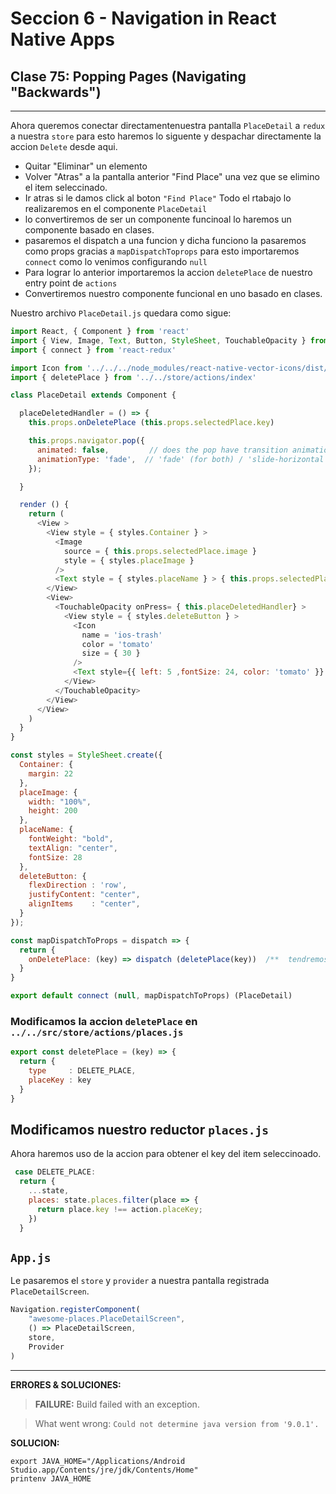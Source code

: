# Seccion 6 - Navigation in React Native Apps

## **Clase 75:** Popping Pages (Navigating "Backwards")
---

Ahora queremos conectar directamentenuestra pantalla ``PlaceDetail`` a ``redux`` a nuestra ``store`` para esto haremos lo siguente y despachar directamente la accion ``Delete`` desde aqui.

* Quitar "Eliminar" un elemento
* Volver "Atras" a la pantalla anterior  "Find Place" una vez que se elimino el item seleccinado.
* Ir atras si le damos click al boton ``"Find Place"``
Todo el rtabajo lo realizaremos en el componente ```PlaceDetail```
* lo convertiremos de ser un componente funcinoal lo haremos un componente basado en clases.
* pasaremos el dispatch a una funcion y dicha funciono la pasaremos como props gracias a ```mapDispatchToprops``` para esto importaremos ``connect`` como lo venimos configurando ``null``
* Para lograr lo anterior importaremos la accion ``deletePlace`` de nuestro entry point de ``actions``
* Convertiremos nuestro componente funcional en uno basado en clases.

Nuestro archivo ``PlaceDetail.js`` quedara como sigue:

```js
import React, { Component } from 'react'
import { View, Image, Text, Button, StyleSheet, TouchableOpacity } from 'react-native'
import { connect } from 'react-redux'

import Icon from '../../../node_modules/react-native-vector-icons/dist/Ionicons'
import { deletePlace } from '../../store/actions/index'

class PlaceDetail extends Component {

  placeDeletedHandler = () => {
    this.props.onDeletePlace (this.props.selectedPlace.key)

    this.props.navigator.pop({
      animated: false,         // does the pop have transition animation or does it happen immediately (optional)
      animationType: 'fade',  // 'fade' (for both) / 'slide-horizontal' (for android) does the pop have different transition animation (optional)
    });

  }

  render () {
    return (
      <View >
        <View style = { styles.Container } >
          <Image
            source = { this.props.selectedPlace.image }
            style = { styles.placeImage }
          />
          <Text style = { styles.placeName } > { this.props.selectedPlace.name } </Text>
        </View>
        <View>
          <TouchableOpacity onPress= { this.placeDeletedHandler} >
            <View style = { styles.deleteButton } >
              <Icon
                name = 'ios-trash'
                color = 'tomato'
                size = { 30 }
              />
              <Text style={{ left: 5 ,fontSize: 24, color: 'tomato' }} >Eliminar</Text>
            </View>
          </TouchableOpacity>
        </View>
      </View>
    )
  }
}

const styles = StyleSheet.create({
  Container: {
    margin: 22
  },
  placeImage: {
    width: "100%",
    height: 200
  },
  placeName: {
    fontWeight: "bold",
    textAlign: "center",
    fontSize: 28
  },
  deleteButton: {
    flexDirection : 'row',
    justifyContent: "center",
    alignItems    : "center",
  }
});

const mapDispatchToProps = dispatch => {
  return {
    onDeletePlace: (key) => dispatch (deletePlace(key))  /**  tendremos que modificar la accion deletePlace */
  }
}

export default connect (null, mapDispatchToProps) (PlaceDetail)

```

### Modificamos la accion ``deletePlace`` en ``../../src/store/actions/places.js``

```js
export const deletePlace = (key) => {
  return {
    type     : DELETE_PLACE,
    placeKey : key
  }
}
```

## Modificamos nuestro reductor ``places.js``

Ahora haremos uso de la accion para obtener el key del item seleccinoado.

```js
 case DELETE_PLACE:
  return {
    ...state,
    places: state.places.filter(place => {
      return place.key !== action.placeKey;
    })
  }
```

## **``App.js``**
Le pasaremos el ``store`` y ``provider`` a nuestra pantalla registrada ``PlaceDetailScreen``.

```js
Navigation.registerComponent(
    "awesome-places.PlaceDetailScreen",
    () => PlaceDetailScreen,
    store,
    Provider
)
```

---
**ERRORES & SOLUCIONES:**

> **FAILURE:** Build failed with an exception.

> What went wrong: ```Could not determine java version from '9.0.1'.```

**SOLUCION:**

  ```unix
  export JAVA_HOME="/Applications/Android Studio.app/Contents/jre/jdk/Contents/Home"
  printenv JAVA_HOME
  ```


[Usando el componente ScrollView]:(https://facebook.github.io/react-native/docs/using-a-scrollview.html)
[Documentacion Oficial del Componente ScrollView]:(https://facebook.github.io/react-native/docs/scrollview.html)
[Using List Views]:(https://facebook.github.io/react-native/docs/using-a-listview.html)
[Documentacion oficial del Componente FlatList]:(https://facebook.github.io/react-native/docs/flatlist.html)
[Documentacion oficial del Componente SectionList]:(https://facebook.github.io/react-native/docs/sectionlist.html)
[Recursos Estaticos : Imagenes]:(https://facebook.github.io/react-native/docs/images.html)
[Documentacion oficial del Componente Image]:(https://facebook.github.io/react-native/docs/image.html)
[Componente Modal]:(https://facebook.github.io/react-native/docs/modal.html)
[Redux]:(https://redux.js.org/)
[React Redux]:(https://redux.js.org/faq/react-redux)
[Redux DevTools Integration]:(https://github.com/jhen0409/react-native-debugger/blob/master/docs/redux-devtools-integration.md)
[React Native Debugger]:(https://github.com/jhen0409/react-native-debugger)
[More about Debugging]: (https://facebook.github.io/react-native/docs/debugging.html)
[Navigating Between Screens]:(http://facebook.github.io/react-native/docs/navigation.html)
[React Native Navigation]:(https://github.com/wix/react-native-navigation)
[iOS Installation]:(https://wix.github.io/react-native-navigation/#/installation-ios)
[React Native Navigation-Top Level API]:(https://wix.github.io/react-native-navigation/#/top-level-api)
[React Native Navigation-StartTabBasedAppParams]:(https://wix.github.io/react-native-navigation/#/top-level-api?id=starttabbasedappparams)
[React Native Vector Icons]:(https://github.com/oblador/react-native-vector-icons)
[Ionicons]:(https://ionicframework.com/docs/ionicons/)
[Screens API]:(https://wix.github.io/react-native-navigation/#/screen-api)

